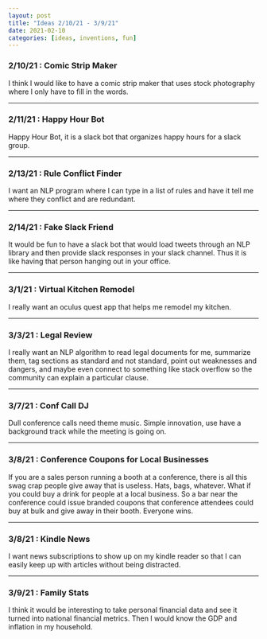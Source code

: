 ```yaml
---
layout: post
title: "Ideas 2/10/21 - 3/9/21"
date: 2021-02-10
categories: [ideas, inventions, fun]
---
```




### 2/10/21 : Comic Strip Maker
I think I would like to have a comic strip maker that uses stock photography where I only have to fill in the words.

---

### 2/11/21 : Happy Hour Bot
Happy Hour Bot, it is a slack bot that organizes happy hours for a slack group.

---

### 2/13/21 : Rule Conflict Finder
I want an NLP program where I can type in a list of rules and have it tell me where they conflict and are redundant.

---

### 2/14/21 : Fake Slack Friend
It would be fun to have a slack bot that would load tweets through an NLP library and then provide slack responses in your slack channel. Thus it is like having that person hanging out in your office.

---

### 3/1/21 : Virtual Kitchen Remodel
I really want an oculus quest app that helps me remodel my kitchen.

---

### 3/3/21 : Legal Review
I really want an NLP algorithm to read legal documents for me, summarize them, tag sections as standard and not standard, point out weaknesses and dangers, and maybe even connect to something like stack overflow so the community can explain a particular clause.

---

### 3/7/21 : Conf Call DJ
Dull conference calls need theme music. Simple innovation, use have a background track while the meeting is going on.

---

### 3/8/21 : Conference Coupons for Local Businesses
If you are a sales person running a booth at a conference, there is all this swag crap people give away that is useless. Hats, bags, whatever. What if you could buy a drink for people at a local business. So a bar near the conference could issue branded coupons that conference attendees could buy at bulk and give away in their booth. Everyone wins.

---

### 3/8/21 : Kindle News
I want news subscriptions to show up on my kindle reader so that I can easily keep up with articles without being distracted.

---

### 3/9/21 : Family Stats
I think it would be interesting to take personal financial data and see it turned into national financial metrics. Then I would know the GDP and inflation in my household.
